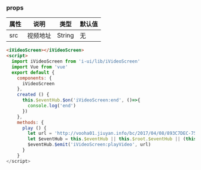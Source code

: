 <template>
  <article>
    <i-button type="primary" @click.stop="play">click me</i-button>
    <iVideoScreen></iVideoScreen>  
  </article>
</template>
<script>
  import Vue from 'vue'
  import iVideoScreen from 'i-ui/lib/iVideoScreen'
  export default {
    name: 'i-video-screen',
    components: {
      iVideoScreen
    },
    created () {
      this.$eventHub.$on('iVideoScreen:end', ()=>{
        console.log('end')
      })
    },
    methods: {
      play () {
        let url = 'http://vooha01.jiuyan.info/bc/2017/04/08/893C7DEC-758D-BFC7-C393-B3BF4C2460D4-1MVZAnQ.mp4'
        this.$eventHub.$emit('iVideoScreen:playVideo', url)
      }
    }
  }
</script>

### props
 |属性 | 说明 | 类型 | 默认值 |
 |---  | --- | ---  | --- |
 |src  | 视频地址  | String | 无 | 

``` html
<iVideoScreen></iVideoScreen>  
<script>
  import iVideoScreen from 'i-ui/lib/iVideoScreen'
  import Vue from 'vue'
  export default {
    components: {
      iVideoScreen
    },
    created () {
      this.$eventHub.$on('iVideoScreen:end', ()=>{
        console.log('end')
      })
    },
    methods: {
      play () {
        let url = 'http://vooha01.jiuyan.info/bc/2017/04/08/893C7DEC-758D-BFC7-C393-B3BF4C2460D4-1MVZAnQ.mp4'
        let $eventHub = this.$eventHub || this.$root.$eventHub || (this.$root.$eventHub = new Vue())
        $eventHub.$emit('iVideoScreen:playVideo', url)
      }
    }
</script>
```
